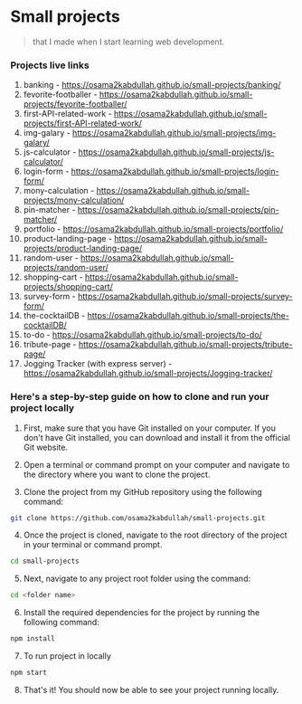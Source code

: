 # Small projects

>that I made when I start learning web development.

### __Projects live links__

1. banking - https://osama2kabdullah.github.io/small-projects/banking/
2. fevorite-footballer - https://osama2kabdullah.github.io/small-projects/fevorite-footballer/
3. first-API-related-work - https://osama2kabdullah.github.io/small-projects/first-API-related-work/
4. img-galary - https://osama2kabdullah.github.io/small-projects/img-galary/
5. js-calculator - https://osama2kabdullah.github.io/small-projects/js-calculator/
6. login-form - https://osama2kabdullah.github.io/small-projects/login-form/
7. mony-calculation - https://osama2kabdullah.github.io/small-projects/mony-calculation/
8. pin-matcher - https://osama2kabdullah.github.io/small-projects/pin-matcher/
9. portfolio - https://osama2kabdullah.github.io/small-projects/portfolio/
10. product-landing-page - https://osama2kabdullah.github.io/small-projects/product-landing-page/
11. random-user - https://osama2kabdullah.github.io/small-projects/random-user/
12. shopping-cart - https://osama2kabdullah.github.io/small-projects/shopping-cart/
13. survey-form - https://osama2kabdullah.github.io/small-projects/survey-form/
14. the-cocktailDB - https://osama2kabdullah.github.io/small-projects/the-cocktailDB/
15. to-do - https://osama2kabdullah.github.io/small-projects/to-do/
16. tribute-page - https://osama2kabdullah.github.io/small-projects/tribute-page/
17. Jogging Tracker (with express server) - https://osama2kabdullah.github.io/small-projects/Jogging-tracker/

### Here's a step-by-step guide on how to clone and run your project locally

1. First, make sure that you have Git installed on your computer. If you don't have Git installed, you can download and install it from the official Git website.

2. Open a terminal or command prompt on your computer and navigate to the directory where you want to clone the project.

3. Clone the project from my GitHub repository using the following command:
```bash
git clone https://github.com/osama2kabdullah/small-projects.git
```

4. Once the project is cloned, navigate to the root directory of the project in your terminal or command prompt.
```bash
cd small-projects
```

5. Next, navigate to any project root folder using the command:
```bash
cd <folder name>
```

6. Install the required dependencies for the project by running the following command:
```bash
npm install
```

7. To run project in locally
```bash
npm start
```

8. That's it! You should now be able to see your project running locally.